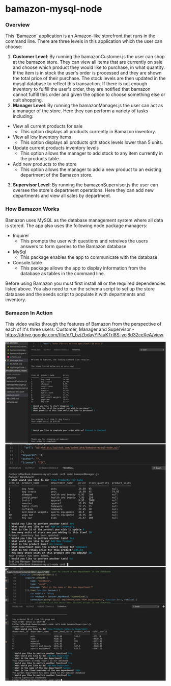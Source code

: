 # bamazon-mysql-node
### Overview
This 'Bamazon' application is an Amazon-like storefront that runs in the command line. There are three levels in this application which the user can choose:
1. **Customer Level**: By running the bamazonCustomer.js the user can shop at the bamazon store. They can view all items that are currently on sale and choose which product they would like to purchase, in what quantity. If the item is in stock the user's order is processed and they are shown the total price of their purchase. The stock levels are then updated in the mysql database to reflect this transaction. If there is not enough inventory to fulfill the user's order, they are notified that bamazon cannot fulfill this order and given the option to choose something else or quit shopping.
2. **Manager Level**: By running the bamazonManager.js the user can act as a manager of the store. Here they can perform a variety of tasks including:
* View all current products for sale
  - This option displays all products currently in Bamazon inventory. 
* View all low inventory items
  - This option displays all products qith stock levels lower than 5 units.
* Update current products inventory levels
  - This option allows the manager to add stock to any item currently in the products table.
* Add new products to the store
  - This option allows the manager to add a new product to an existing department of the Bamazon store.
3. **Supervisor Level**: By running the bamazonSupervisor.js the user can oversee the store's department operations. Here they can add new departments and view all sales by department.
### How Bamazon Works
Bamazon uses MySQL as the database management system where all data is stored. 
The app also uses the following node package managers:
* Inquirer
  - This prompts the user with questions and retreives the users answers to form queries to the Bamazon database
* MySql
  - This package enables the app to communicate with the database.
* Console.table
  - This package allows the app to display information from the database as tables in the command line.

Before using Bamazon you must first install all or the required dependencies listed above. You also need to run the schema script to set up the store database and the seeds script to populate it with departments and inventory.

### Bamazon In Action
This video walks through the features of Bamazon from the perspective of each of it's three users: Customer, Manager and Supervisor - https://drive.google.com/file/d/1_bzjZbdayYPauKTrl8S-ycj8d32ceXeA/view.

![Customer View](https://github.com/catmblake/bamazon-mysql-node/blob/master/images/customerview.png)
![Manager View](https://github.com/catmblake/bamazon-mysql-node/blob/master/images/manager-view.png)
![Supervisor View](https://github.com/catmblake/bamazon-mysql-node/blob/master/images/supervisor-view.png)

